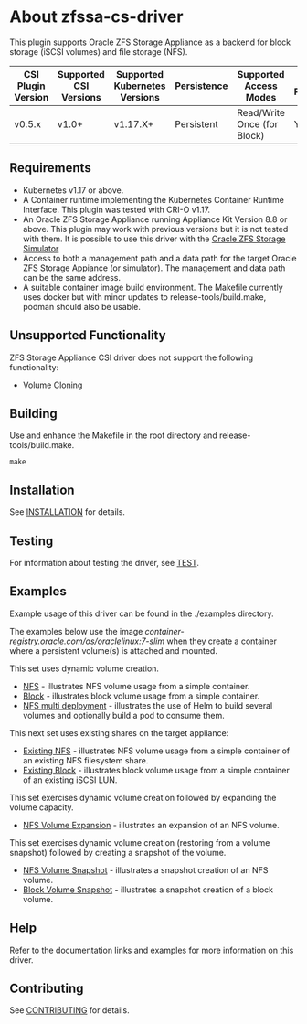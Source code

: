 # About zfssa-cs-driver 

This plugin supports Oracle ZFS Storage Appliance
as a backend for block storage (iSCSI volumes) and file storage (NFS).

| CSI Plugin Version | Supported CSI Versions | Supported Kubernetes Versions | Persistence | Supported Access Modes | Dynamic Provisioning | Raw Block Support |
| --- | --- | --- | --- | --- | --- | --- |
| v0.5.x | v1.0+ | v1.17.X+ | Persistent | Read/Write Once (for Block) | Yes | Yes |

## Requirements

* Kubernetes v1.17 or above. 
* A Container runtime implementing the Kubernetes Container Runtime Interface. This plugin was tested with CRI-O v1.17.
* An Oracle ZFS Storage Appliance running Appliance Kit Version 8.8 or above. This plugin may work with previous
versions but it is not tested with them. It is possible to use this
driver with the [Oracle ZFS Storage Simulator](https://www.oracle.com/downloads/server-storage/sun-unified-storage-sun-simulator-downloads.html)
* Access to both a management path and a data path for the target Oracle
ZFS Storage Appiance (or simulator). The management and data path
can be the same address.
* A suitable container image build environment. The Makefile currently uses docker
but with minor updates to release-tools/build.make, podman should also be usable.

## Unsupported Functionality
ZFS Storage Appliance CSI driver does not support the following functionality:
* Volume Cloning

## Building

Use and enhance the Makefile in the root directory and release-tools/build.make.

```
make
```

## Installation

See [INSTALLATION](./INSTALLATION.md) for details.

## Testing

For information about testing the driver, see [TEST](./TEST.md).

## Examples

Example usage of this driver can be found in the ./examples
directory.

The examples below use the image _container-registry.oracle.com/os/oraclelinux:7-slim_
when they create a container where a persistent volume(s) is attached and mounted.

This set uses dynamic volume creation.
* [NFS](./examples/nfs/README.md) - illustrates NFS volume usage
from a simple container.
* [Block](./examples/block/README.md) - illustrates block volume
usage from a simple container.
* [NFS multi deployment](./examples/nfs-multi) - illustrates the use
of Helm to build several volumes and optionally build a pod to consume them.

This next set uses existing shares on the target appliance:
* [Existing NFS](./examples/nfs-pv/README.md) - illustrates NFS volume usage
from a simple container of an existing NFS filesystem share.
* [Existing Block](./examples/block-pv/README.md) - illustrates block volume
usage from a simple container of an existing iSCSI LUN.

This set exercises dynamic volume creation followed by expanding the volume capacity.
* [NFS Volume Expansion](./examples/nfs-exp/README.md) - illustrates an expansion of an NFS volume.

This set exercises dynamic volume creation (restoring from a volume snapshot) followed by creating a snapshot of the volume.
* [NFS Volume Snapshot](./examples/nfs-vsc/README.md) - illustrates a snapshot creation of an NFS volume.
* [Block Volume Snapshot](./examples/block-vsc/README.md) - illustrates a snapshot creation of a block volume.

## Help

Refer to the documentation links and examples for more information on
this driver.

## Contributing

See [CONTRIBUTING](./CONTRIBUTING.md) for details.
